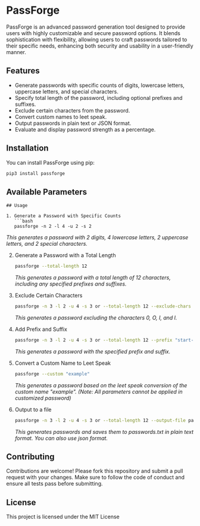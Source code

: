 # PassForge

PassForge is an advanced password generation tool designed to provide users with highly customizable and secure password options. It blends sophistication with flexibility, allowing users to craft passwords tailored to their specific needs, enhancing both security and usability in a user-friendly manner.

## Features

- Generate passwords with specific counts of digits, lowercase letters, uppercase letters, and special characters.
- Specify total length of the password, including optional prefixes and suffixes.
- Exclude certain characters from the password.
- Convert custom names to leet speak.
- Output passwords in plain text or JSON format.
- Evaluate and display password strength as a percentage.

## Installation

You can install PassForge using pip:

```bash
pip3 install passforge
```

## Available Parameters

```
## Usage

1. Generate a Password with Specific Counts
   ```bash
   passforge -n 2 -l 4 -u 2 -s 2
   ```
   *This generates a password with 2 digits, 4 lowercase letters, 2 uppercase letters, and 2 special characters.*
   
2. Generate a Password with a Total Length
   ```bash
   passforge --total-length 12
   ```
   *This generates a password with a total length of 12 characters, including any specified prefixes and suffixes.*

3. Exclude Certain Characters
   ```bash
   passforge -n 3 -l 2 -u 4 -s 3 or --total-length 12 --exclude-chars "0OIl"
   ```
   *This generates a password excluding the characters 0, O, I, and l.*

4. Add Prefix and Suffix
   ```bash
   passforge -n 3 -l 2 -u 4 -s 3 or --total-length 12 --prefix "start-" --suffix "-end"
   ```
   *This generates a password with the specified prefix and suffix.*

5. Convert a Custom Name to Leet Speak
   ```bash
   passforge --custom "example"
   ```
   *This generates a password based on the leet speak conversion of the custom name "example". (Note: All parameters cannot be applied in customized password)*

6. Output to a file
   ```bash
   passforge -n 3 -l 2 -u 4 -s 3 or --total-length 12 --output-file passwords --output-format txt
   ```
   *This generates passwords and saves them to passwords.txt in plain text format. You can also use json format.*

## Contributing

Contributions are welcome! Please fork this repository and submit a pull request with your changes. Make sure to follow the code of conduct and ensure all tests pass before submitting.

## License

This project is licensed under the MIT License
